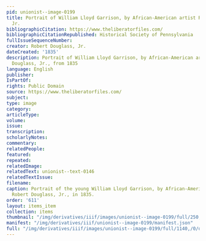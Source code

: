 ```yaml
---
pid: unionist--image-0199
title: Portrait of William Lloyd Garrison, by African-American artist Robert Douglass,
  Jr.
bibliographicCitation: https://www.theliberatorfiles.com/
bibliographicCitationRepublished: Historical Society of Pennsylvania
fullIssueSequenceNumber: 
creator: Robert Douglass, Jr.
dateCreated: '1835'
description: Portrait of William Lloyd Garrison, by African-American artist Robert
  Douglass, Jr., from 1835
language: English
publisher: 
IsPartOf: 
rights: Public Domain
source: https://www.theliberatorfiles.com/
subject: 
type: image
category: 
articleType: 
volume: 
issue: 
transcription: 
scholarlyNotes: 
commentary: 
relatedPeople: 
featured: 
repeated: 
relatedImage: 
relatedText: unionist--text-0146
relatedTextIssue: 
filename: 
caption: Portrait of the young William Lloyd Garrison, by African-American artist
  Robert Douglass, Jr., in 1835.
order: '611'
layout: items_item
collection: items
thumbnail: "/img/derivatives/iiif/images/unionist--image-0199/full/250,/0/default.jpg"
manifest: "/img/derivatives/iiif/unionist--image-0199/manifest.json"
full: "/img/derivatives/iiif/images/unionist--image-0199/full/1140,/0/default.jpg"
---
```

